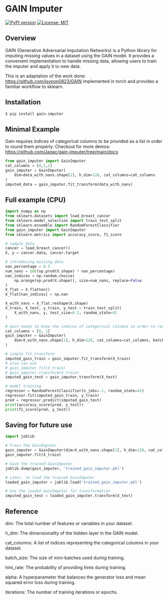 
# GAIN Imputer

[![PyPI version](https://badge.fury.io/py/gain-imputer.svg)](https://badge.fury.io/py/gain-imputer)
[![License: MIT](https://img.shields.io/badge/License-MIT-yellow.svg)](https://opensource.org/licenses/MIT)

## Overview

GAIN (Generative Adversarial Imputation Networks) is a Python library for imputing missing values in a dataset using the GAIN model. It provides a convenient implementation to handle missing data, allowing users to train the imputer and apply it to new data.

This is an adaptation of the work done: https://github.com/jsyoon0823/GAIN implemented in torch and provides a familiar workflow to sklearn. 


## Installation

```bash
$ pip install gain-imputer
```
## Minimal Example
Gain requires indices of categorical columns to be provided as a list in order to round them properly. Checkout for more demos: https://github.com/Jagac/gain-imputer/tree/main/docs

```python
from gain_imputer import GainImputer
cat_columns = [0,1,2]
gain_imputer = GainImputer(
    dim=data_with_nans.shape[1], h_dim=128, cat_columns=cat_columns
)
imputed_data = gain_imputer.fit_transform(data_with_nans)
```

## Full example (CPU)

```python
import numpy as np
from sklearn.datasets import load_breast_cancer
from sklearn.model_selection import train_test_split
from sklearn.ensemble import RandomForestClassifier
from gain_imputer import GainImputer
from sklearn.metrics import accuracy_score, f1_score

# sample data
cancer = load_breast_cancer()
X, y = cancer.data, cancer.target

# introducing missing data
nan_percentage = 0.5
num_nans = int(np.prod(X.shape) * nan_percentage)
nan_indices = np.random.choice(
    np.arange(np.prod(X.shape)), size=num_nans, replace=False
)
X_flat = X.flatten()
X_flat[nan_indices] = np.nan

X_with_nans = X_flat.reshape(X.shape)
X_train, X_test, y_train, y_test = train_test_split(
    X_with_nans, y, test_size=0.2, random_state=42
)

# gain needs to know the indices of categorical columns in order to round them
cat_columns = [0, 1]
gain_imputer = GainImputer(
    dim=X_with_nans.shape[1], h_dim=128, cat_columns=cat_columns, batch_size=2028
)

# simple fit_transform
imputed_gain_train = gain_imputer.fit_transform(X_train) 
# also can use
# gain_imputer.fit(X_train) 
# gain_imputer.transform(X_train)
imputed_gain_test = gain_imputer.transform(X_test) 

# model training
regressor = RandomForestClassifier(n_jobs=-1, random_state=42)
regressor.fit(imputed_gain_train, y_train)
pred = regressor.predict(imputed_gain_test)
print(accuracy_score(pred, y_test))
print(f1_score(pred, y_test))

```
## Saving for future use
```python
import joblib

# Train the GainImputer
gain_imputer = GainImputer(dim=X_with_nans.shape[1], h_dim=128, cat_columns=cat_columns)
gain_imputer.fit(X_train)

# Save the trained GainImputer
joblib.dump(gain_imputer, 'trained_gain_imputer.pkl')

# Later, to load the trained GainImputer
loaded_gain_imputer = joblib.load('trained_gain_imputer.pkl')

# Use the loaded GainImputer for transformation
imputed_gain_test = loaded_gain_imputer.transform(X_test)
```

## Reference 

dim: The total number of features or variables in your dataset.

h_dim: The dimensionality of the hidden layer in the GAIN model.

cat_columns: A list of indices representing the categorical columns in your dataset.

batch_size: The size of mini-batches used during training.

hint_rate: The probability of providing hints during training.

alpha: A hyperparameter that balances the generator loss and mean squared error loss during training.

iterations: The number of training iterations or epochs.

